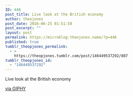 ```yaml
---
ID: 446
post_title: Live look at the British economy
author: theojones
post_date: 2016-06-25 01:51:58
post_excerpt: ""
layout: post
permalink: https://microblog.theojones.name/?p=446
published: true
tumblr_theopjones_permalink:
  - >
    https://theopjones.tumblr.com/post/146449537292/887
tumblr_theopjones_id:
  - "146449537292"
---
```

<p>Live look at the British economy<br />
</p><p><a href="http://giphy.com/gifs/nyse-dow-jones-wall-street-NOR8YgOF0oety">via GIPHY</a></p>